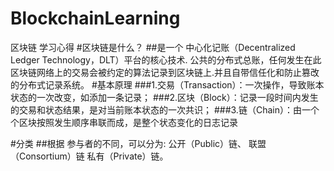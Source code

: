 # BlockchainLearning
区块链 学习心得
#区块链是什么？
##是一个 中心化记账（Decentralized Ledger Technology，DLT）平台的核心技术. 公共的分布式总账，任何发生在此区块链网络上的交易会被约定的算法记录到区块链上.并且自带信任化和防止篡改的分布式记录系统。
#基本原理
###1.交易（Transaction）：一次操作，导致账本状态的一次改变，如添加一条记录；
###2.区块（Block）：记录一段时间内发生的交易和状态结果，是对当前账本状态的一次共识；
###3.链（Chain）：由一个个区块按照发生顺序串联而成，是整个状态变化的日志记录

#分类
##根据 参与者的不同，可以分为:
公开（Public）链、
联盟（Consortium）链
私有（Private）链。



